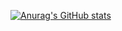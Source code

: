 [![Anurag's GitHub stats](https://github-readme-stats.vercel.app/api?username=Imbozter&theme=solarized-dark&bg_color=144,cf3a76,e0ac42,&show_icons=true)](https://github.com/anuraghazra/github-readme-stats)
